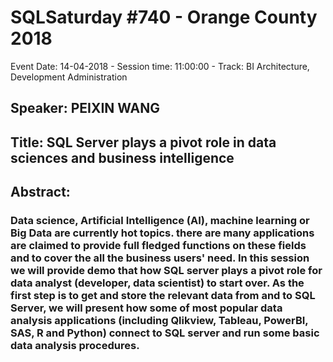 # SQLSaturday #740 - Orange County 2018
Event Date: 14-04-2018 - Session time: 11:00:00 - Track: BI Architecture, Development  Administration
## Speaker: PEIXIN WANG
## Title: SQL Server plays a pivot role in data sciences and business intelligence
## Abstract:
### Data science, Artificial Intelligence (AI), machine learning or Big Data are currently hot topics. there are many applications are claimed to provide full fledged functions on these fields and to cover the all the business users' need. In this session we will provide demo that how SQL server plays a pivot role for data analyst (developer, data scientist) to start over. As the first step is to get and store the relevant data from and to SQL Server, we will present how some of most popular data analysis applications (including Qlikview, Tableau, PowerBI, SAS, R and Python) connect to SQL server and run some basic data analysis procedures.
